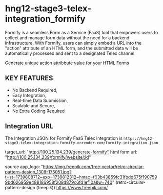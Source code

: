 # hng12-stage3-telex-integration_formify

Formify is a seamless Form as a Service (FaaS) tool that empowers users to collect and manage form data without the need for a backend infrastructure. With Formify, users can simply embed a URL into the "action" attribute of an HTML form, and the submitted data will be automatically processed and sent to a designated Telex channel.

Generate unique action attribbute value for your HTML Forms

## KEY FEATURES

- No Backend Required,
- Easy Integration,
- Real-time Data Submission,
- Scalable and Secure,
- No Extra Coding Required

## Integration URL

The Integration JSON for Formify FaaS Telex Integration is
`https://hng12-stage3-telex-integration-formify.onrender.com/formify-integration.json`

target_url: "http://100.25.134.239/generate-formify"
html form url: "http://100.25.134.239/formify/website/:id"

source
app_logo: "https://img.freepik.com/free-vector/retro-circular-pattern-design_1308-175051.jpg?t=st=1739808712~exp=1739812312~hmac=f03b43859fc31fbdd675f1907599bd626959e488186958f208d879c6fd1ef10a&w=740"
(retro-circular-pattern-design (freepik)) https://www.freepik.com/
